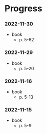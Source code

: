 # Progress

### 2022-11-30
- book
  - p. 5-62

### 2022-11-29
- book
  - p. 5-20

### 2022-11-16
- book
  - p. 5-13

### 2022-11-15
- book
  - p. 5-9